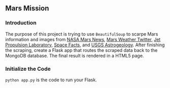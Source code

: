 ## Mars Mission
### Introduction
The purpose of this project is trying to use `BeautifulSoup` to scarpe Mars information and images from [NASA Mars News](https://mars.nasa.gov/news/), [Mars Weather Twitter](https://twitter.com/marswxreport?lang=en), [Jet Propulsion Laboratory](https://www.jpl.nasa.gov/spaceimages/?search=&category=Mars), [Space Facts](https://space-facts.com/mars/), and [USGS Astrogeology](https://space-facts.com/mars/). After finishing the scraping, create a Flask app that routes the scraped data back to the MongoDB database. The final result is rendered in a HTML5 page. 

### Initialize the Code
`python app.py` is the code to run your Flask.


